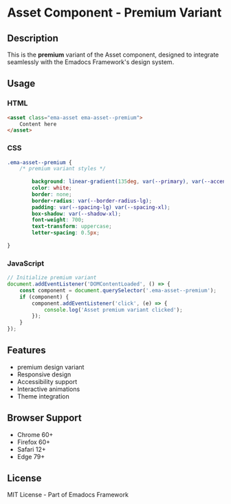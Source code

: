 # Asset Component - Premium Variant

## Description
This is the **premium** variant of the Asset component, designed to integrate seamlessly with the Emadocs Framework's design system.

## Usage

### HTML
```html
<asset class="ema-asset ema-asset--premium">
    Content here
</asset>
```

### CSS
```css
.ema-asset--premium {
    /* premium variant styles */
    
        background: linear-gradient(135deg, var(--primary), var(--accent));
        color: white;
        border: none;
        border-radius: var(--border-radius-lg);
        padding: var(--spacing-lg) var(--spacing-xl);
        box-shadow: var(--shadow-xl);
        font-weight: 700;
        text-transform: uppercase;
        letter-spacing: 0.5px;
    
}
```

### JavaScript
```javascript
// Initialize premium variant
document.addEventListener('DOMContentLoaded', () => {
    const component = document.querySelector('.ema-asset--premium');
    if (component) {
        component.addEventListener('click', (e) => {
            console.log('Asset premium variant clicked');
        });
    }
});
```

## Features
- premium design variant
- Responsive design
- Accessibility support
- Interactive animations
- Theme integration

## Browser Support
- Chrome 60+
- Firefox 60+
- Safari 12+
- Edge 79+

## License
MIT License - Part of Emadocs Framework
